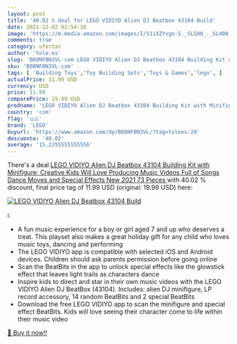 ```yaml
---
layout: post
title: '40.02 % deal for LEGO VIDIYO Alien DJ Beatbox 43104 Build'
date: 2021-12-02 02:54:18
image: 'https://m.media-amazon.com/images/I/51iXZYvgo-S._SL500_._SL400_.jpg'
comments: true
category: ofertas
author: 'tole.es'
slug: 'B08NFBN3VL-com LEGO VIDIYO Alien DJ Beatbox 43104 Building Kit with...'
sku: 'B08NFBN3VL-com'
tags: [ 'Building Toys','Toy Building Sets','Toys & Games','lego', ]
actualPrice: 11.99 USD
currency: USD
price: 11.99
comparePrice: 19.99 USD
prodname: 'LEGO VIDIYO Alien DJ Beatbox 43104 Building Kit with Minifigure; Creative Kids Will Love Producing Music Videos Full of Songs  Dance Moves and Special Effects  New 2021  73 Pieces '
country: 'com'
flag: '🇺🇸'
brand: 'LEGO'
buyurl: 'https://www.amazon.com/dp/B08NFBN3VL/?tag=tolees-20'
descuento: '40.02'
average: '15.2255555555556'
---
```


There's a deal [LEGO VIDIYO Alien DJ Beatbox 43104 Building Kit with Minifigure; Creative Kids Will Love Producing Music Videos Full of Songs  Dance Moves and Special Effects  New 2021  73 Pieces ](https://www.amazon.com/dp/B08NFBN3VL/?tag=tolees-20)  with  40.02 % discount, final price tag of  11.99 USD (original: 19.99 USD) here:

[![LEGO VIDIYO Alien DJ Beatbox 43104 Build](https://m.media-amazon.com/images/I/51iXZYvgo-S._SL500_._SL400_.jpg)](https://www.amazon.com/dp/B08NFBN3VL/?tag=tolees-20)

ℹ️:

- A fun music experience for a boy or girl aged 7 and up who deserves a treat. This playset also makes a great holiday gift for any child who loves music toys, dancing and performing
- The LEGO VIDIYO app is compatible with selected iOS and Android devices. Children should ask parents permission before going online
- Scan the BeatBits in the app to unlock special effects like the glowstick effect that leaves light trails as characters dance
- Inspire kids to direct and star in their own music videos with the LEGO VIDIYO Alien DJ BeatBox (43104). Includes: alien DJ minifigure, LP record accessory, 14 random BeatBits and 2 special BeatBits
- Download the free LEGO VIDIYO app to scan the minifigure and special effect BeatBits. Kids will love seeing their character come to life within their music video

[🛒 Buy it now!!](https://www.amazon.com/dp/B08NFBN3VL/?tag=tolees-20)
